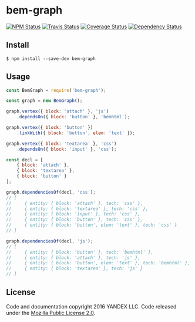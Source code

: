 bem-graph
=========

[![NPM Status][npm-img]][npm]
[![Travis Status][test-img]][travis]
[![Coverage Status][coverage-img]][coveralls]
[![Dependency Status][david-img]][david]

[npm]:          https://www.npmjs.org/package/bem-graph
[npm-img]:      https://img.shields.io/npm/v/bem-graph.svg

[travis]:       https://travis-ci.org/bem-sdk/bem-graph
[test-img]:     https://img.shields.io/travis/bem-sdk/bem-graph.svg?label=tests

[coveralls]:    https://coveralls.io/r/bem-sdk/bem-graph
[coverage-img]: https://img.shields.io/coveralls/bem-sdk/bem-graph.svg

[david]:        https://david-dm.org/bem-sdk/bem-graph
[david-img]:    http://img.shields.io/david/bem-sdk/bem-graph.svg?style=flat

Install
-------

```
$ npm install --save-dev bem-graph
```

Usage
-----

```js
const BemGraph = require('bem-graph');

const graph = new BemGraph();

graph.vertex({ block: 'attach' }, 'js')
    .dependsOn({ block: 'button' }, 'bemhtml');

graph.vertex({ block: 'button' })
    .linkWith({ block: 'button', elem: 'text' });

graph.vertex({ block: 'textarea' }, 'css')
    .dependsOn({ block: 'input' }, 'css');

const decl = [
    { block: 'attach' },
    { block: 'textarea' },
    { block: 'button' }
];

graph.dependenciesOf(decl, 'css');
// [
//     { entity: { block: 'attach' }, tech: 'css' },
//     { entity: { block: 'textarea' }, tech: 'css' },
//     { entity: { block: 'input' }, tech: 'css' },
//     { entity: { block: 'button' }, tech: 'css' },
//     { entity: { block: 'button', elem: 'text' }, tech: 'css' }
// ]

graph.dependenciesOf(decl, 'js');
// [
//     { entity: { block: 'button' }, tech: 'bemhtml' },
//     { entity: { block: 'attach' }, tech: 'js' },
//     { entity: { block: 'button', elem: 'text' }, tech: 'bemhtml' },
//     { entity: { block: 'textarea' }, tech: 'js' }
// ]
```

License
-------

Code and documentation copyright 2016 YANDEX LLC. Code released under the [Mozilla Public License 2.0](LICENSE.txt).
